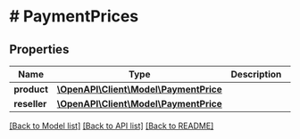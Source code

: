 # # PaymentPrices

## Properties

Name | Type | Description | Notes
------------ | ------------- | ------------- | -------------
**product** | [**\OpenAPI\Client\Model\PaymentPrice**](PaymentPrice.md) |  | [optional]
**reseller** | [**\OpenAPI\Client\Model\PaymentPrice**](PaymentPrice.md) |  | [optional]

[[Back to Model list]](../../README.md#models) [[Back to API list]](../../README.md#endpoints) [[Back to README]](../../README.md)
